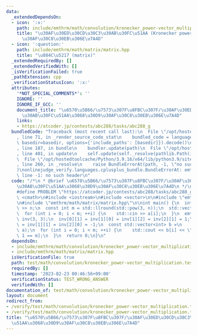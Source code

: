 ```yaml
---
data:
  _extendedDependsOn:
  - icon: ':x:'
    path: include/emthrm/math/convolution/kronecker_power-vector_multiplication.hpp
    title: "\u30AF\u30ED\u30CD\u30C3\u30AB\u30FC\u51AA (Kronecker power) \u3068\u30D9\
      \u30AF\u30C8\u30EB\u306E\u7A4D"
  - icon: ':question:'
    path: include/emthrm/math/matrix/matrix.hpp
    title: "\u884C\u5217 (matrix)"
  _extendedRequiredBy: []
  _extendedVerifiedWith: []
  _isVerificationFailed: true
  _pathExtension: cpp
  _verificationStatusIcon: ':x:'
  attributes:
    '*NOT_SPECIAL_COMMENTS*': ''
    IGNORE: ''
    IGNORE_IF_GCC: ''
    document_title: "\u6570\u5B66/\u7573\u307F\u8FBC\u307F/\u30AF\u30ED\u30CD\u30C3\
      \u30AB\u30FC\u51AA\u3068\u30D9\u30AF\u30C8\u30EB\u306E\u7A4D"
    links:
    - https://atcoder.jp/contests/abc288/tasks/abc288_g
  bundledCode: "Traceback (most recent call last):\n  File \"/opt/hostedtoolcache/Python/3.9.16/x64/lib/python3.9/site-packages/onlinejudge_verify/documentation/build.py\"\
    , line 71, in _render_source_code_stat\n    bundled_code = language.bundle(stat.path,\
    \ basedir=basedir, options={'include_paths': [basedir]}).decode()\n  File \"/opt/hostedtoolcache/Python/3.9.16/x64/lib/python3.9/site-packages/onlinejudge_verify/languages/cplusplus.py\"\
    , line 187, in bundle\n    bundler.update(path)\n  File \"/opt/hostedtoolcache/Python/3.9.16/x64/lib/python3.9/site-packages/onlinejudge_verify/languages/cplusplus_bundle.py\"\
    , line 401, in update\n    self.update(self._resolve(pathlib.Path(included), included_from=path))\n\
    \  File \"/opt/hostedtoolcache/Python/3.9.16/x64/lib/python3.9/site-packages/onlinejudge_verify/languages/cplusplus_bundle.py\"\
    , line 260, in _resolve\n    raise BundleErrorAt(path, -1, \"no such header\"\
    )\nonlinejudge_verify.languages.cplusplus_bundle.BundleErrorAt: emthrm/math/convolution/kronecker_power-vector_multiplication.hpp:\
    \ line -1: no such header\n"
  code: "/*\n * @brief \u6570\u5B66/\u7573\u307F\u8FBC\u307F/\u30AF\u30ED\u30CD\u30C3\
    \u30AB\u30FC\u51AA\u3068\u30D9\u30AF\u30C8\u30EB\u306E\u7A4D\n */\n#define IGNORE\n\
    #define PROBLEM \"https://atcoder.jp/contests/abc288/tasks/abc288_g\"\n\n#include\
    \ <cmath>\n#include <iostream>\n#include <vector>\n\n#include \"emthrm/math/convolution/kronecker_power-vector_multiplication.hpp\"\
    \n#include \"emthrm/math/matrix/matrix.hpp\"\n\nint main() {\n  int n;\n  std::cin\
    \ >> n;\n  const int m = std::llround(std::pow(3, n));\n  std::vector<int> a(m);\n\
    \  for (int i = 0; i < m; ++i) {\n    std::cin >> a[i];\n  }\n  emthrm::Matrix<int>\
    \ inv(3, 3);\n  inv[0][1] = inv[1][0] = inv[1][2] = inv[2][1] = 1;\n  inv[0][2]\
    \ = inv[1][1] = inv[2][0] = -1;\n  const std::vector<int> b =\n      emthrm::kronecker_power_vector_multiplication(inv,\
    \ a);\n  for (int i = 0; i < m; ++i) {\n    std::cout << b[i] << \" \\n\"[i +\
    \ 1 == m];\n  }\n  return 0;\n}\n"
  dependsOn:
  - include/emthrm/math/convolution/kronecker_power-vector_multiplication.hpp
  - include/emthrm/math/matrix/matrix.hpp
  isVerificationFile: true
  path: test/math/convolution/kronecker_power-vector_multiplication.test.cpp
  requiredBy: []
  timestamp: '2023-02-23 00:46:56+09:00'
  verificationStatus: TEST_WRONG_ANSWER
  verifiedWith: []
documentation_of: test/math/convolution/kronecker_power-vector_multiplication.test.cpp
layout: document
redirect_from:
- /verify/test/math/convolution/kronecker_power-vector_multiplication.test.cpp
- /verify/test/math/convolution/kronecker_power-vector_multiplication.test.cpp.html
title: "\u6570\u5B66/\u7573\u307F\u8FBC\u307F/\u30AF\u30ED\u30CD\u30C3\u30AB\u30FC\
  \u51AA\u3068\u30D9\u30AF\u30C8\u30EB\u306E\u7A4D"
---
```

